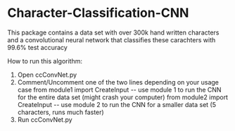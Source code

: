 # Character-Classification-CNN

This package contains a data set with over 300k hand written characters and a convolutional neural network that classifies 
these carachters with 99.6% test accuracy

How to run this algorithm:
1. Open ccConvNet.py
2. Comment/Uncomment one of the two lines depending on your usage case
from module1 import CreateInput -- use module 1 to run the CNN for the entire data set (might crash your computer)
from module2 import CreateInput -- use module 2 to run the CNN for a smaller data set (5 characters, runs much faster)
3. Run ccConvNet.py
